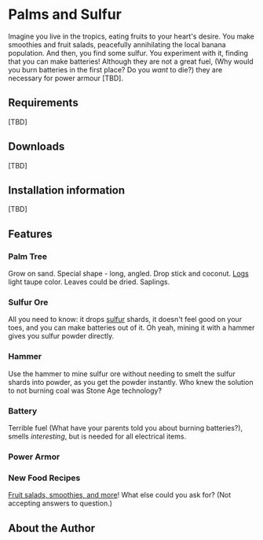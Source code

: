 # Palms and Sulfur

Imagine you live in the tropics, eating fruits to your heart's 
desire. You make smoothies and fruit salads, peacefully annihilating
the local banana population.  And then, you find some sulfur. You 
experiment with it, finding that you can make batteries! Although 
they are not a great fuel, (Why would you burn batteries in the first
place? Do you _want_ to die?) they are necessary for power armour [TBD]. 

## Requirements

[TBD]

## Downloads

[TBD]

## Installation information

[TBD]

## Features

### Palm Tree

Grow on sand. Special shape - long, angled. Drop stick and 
coconut. [Logs](docs/palm) light taupe color. 
Leaves could be dried. 
Saplings.

### Sulfur Ore

All you need to know: it drops [sulfur](docs/sulfur.md) shards, it doesn't feel good on
your toes, and you can make batteries out of it. Oh yeah, mining it
with a hammer gives you sulfur powder directly.

### Hammer
Use the hammer to mine sulfur ore without needing to smelt the sulfur
shards into powder, as you get the powder instantly. Who knew the 
solution to not burning coal was Stone Age technology?

### Battery
Terrible fuel (What have your parents told you about burning 
batteries?), smells _interesting_, but is needed for all electrical 
items.

### Power Armor

### New Food Recipes
[Fruit salads, smoothies, and more](docs/food.md)! What else could you ask for? 
(Not accepting answers to question.) 

## About the Author

